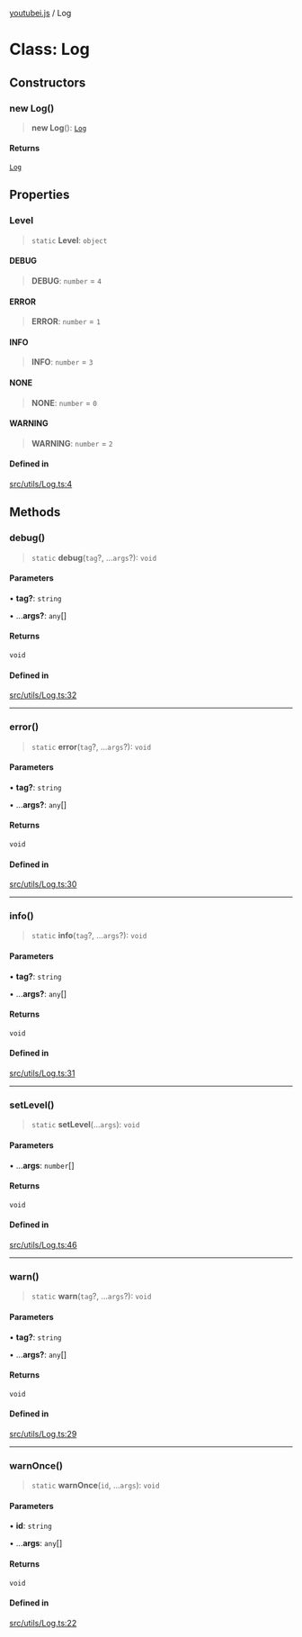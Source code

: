 [youtubei.js](../README.md) / Log

# Class: Log

## Constructors

### new Log()

> **new Log**(): [`Log`](Log.md)

#### Returns

[`Log`](Log.md)

## Properties

### Level

> `static` **Level**: `object`

#### DEBUG

> **DEBUG**: `number` = `4`

#### ERROR

> **ERROR**: `number` = `1`

#### INFO

> **INFO**: `number` = `3`

#### NONE

> **NONE**: `number` = `0`

#### WARNING

> **WARNING**: `number` = `2`

#### Defined in

[src/utils/Log.ts:4](https://github.com/LuanRT/YouTube.js/blob/eb21af33db708f0355f4fb15881f5d4fabc7b06c/src/utils/Log.ts#L4)

## Methods

### debug()

> `static` **debug**(`tag`?, ...`args`?): `void`

#### Parameters

• **tag?**: `string`

• ...**args?**: `any`[]

#### Returns

`void`

#### Defined in

[src/utils/Log.ts:32](https://github.com/LuanRT/YouTube.js/blob/eb21af33db708f0355f4fb15881f5d4fabc7b06c/src/utils/Log.ts#L32)

***

### error()

> `static` **error**(`tag`?, ...`args`?): `void`

#### Parameters

• **tag?**: `string`

• ...**args?**: `any`[]

#### Returns

`void`

#### Defined in

[src/utils/Log.ts:30](https://github.com/LuanRT/YouTube.js/blob/eb21af33db708f0355f4fb15881f5d4fabc7b06c/src/utils/Log.ts#L30)

***

### info()

> `static` **info**(`tag`?, ...`args`?): `void`

#### Parameters

• **tag?**: `string`

• ...**args?**: `any`[]

#### Returns

`void`

#### Defined in

[src/utils/Log.ts:31](https://github.com/LuanRT/YouTube.js/blob/eb21af33db708f0355f4fb15881f5d4fabc7b06c/src/utils/Log.ts#L31)

***

### setLevel()

> `static` **setLevel**(...`args`): `void`

#### Parameters

• ...**args**: `number`[]

#### Returns

`void`

#### Defined in

[src/utils/Log.ts:46](https://github.com/LuanRT/YouTube.js/blob/eb21af33db708f0355f4fb15881f5d4fabc7b06c/src/utils/Log.ts#L46)

***

### warn()

> `static` **warn**(`tag`?, ...`args`?): `void`

#### Parameters

• **tag?**: `string`

• ...**args?**: `any`[]

#### Returns

`void`

#### Defined in

[src/utils/Log.ts:29](https://github.com/LuanRT/YouTube.js/blob/eb21af33db708f0355f4fb15881f5d4fabc7b06c/src/utils/Log.ts#L29)

***

### warnOnce()

> `static` **warnOnce**(`id`, ...`args`): `void`

#### Parameters

• **id**: `string`

• ...**args**: `any`[]

#### Returns

`void`

#### Defined in

[src/utils/Log.ts:22](https://github.com/LuanRT/YouTube.js/blob/eb21af33db708f0355f4fb15881f5d4fabc7b06c/src/utils/Log.ts#L22)

